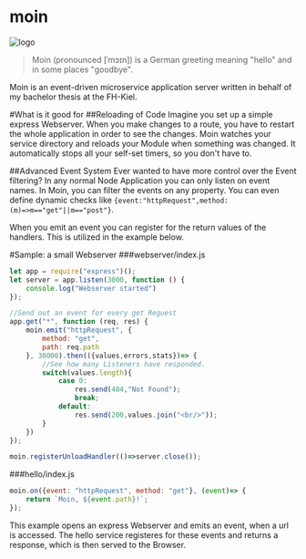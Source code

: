 # moin
![logo](https://raw.githubusercontent.com/moinjs/moin/master/logo.png)
>Moin (pronounced [ˈmɔɪn]) is a German greeting meaning "hello" and in some places "goodbye".

Moin is an event-driven microservice application server written in behalf of my bachelor thesis at the FH-Kiel.

#What is it good for
##Reloading of Code
Imagine you set up a simple express Webserver. When you make changes to a route, you have to restart the whole application in order to see the changes.
Moin watches your service directory and reloads your Module when something was changed. It automatically stops all your self-set timers, so you don't have to.

##Advanced Event System
Ever wanted to have more control over the Event filtering? In any normal Node Application you can only listen on event names.
In Moin, you can filter the events on any property. You can even define dynamic checks like `{event:"httpRequest",method:(m)=>m=="get"||m=="post"}`.
 
When you emit an event you can register for the return values of the handlers. This is utilized in the example below.

#Sample: a small Webserver
###webserver/index.js
````javascript
let app = require("express")();
let server = app.listen(3000, function () {
    console.log("Webserver started")
});

//Send out an event for every get Reguest
app.get("*", function (req, res) {
    moin.emit("httpRequest", {
        method: "get",
        path: req.path
    }, 30000).then(({values,errors,stats})=> {
        //See how many Listeners have responded.
        switch(values.length){
            case 0:
                res.send(404,"Not Found");
                break;
            default:
                res.send(200,values.join("<br/>"));
        }
    })
});

moin.registerUnloadHandler(()=>server.close());
````

###hello/index.js
````javascript
moin.on({event: "httpRequest", method: "get"}, (event)=> {
    return `Moin, ${event.path}!`;
});
````

This example opens an express Webserver and emits an event, when a url is accessed. The hello service registeres for these events and returns a response, which is then served to the Browser. 